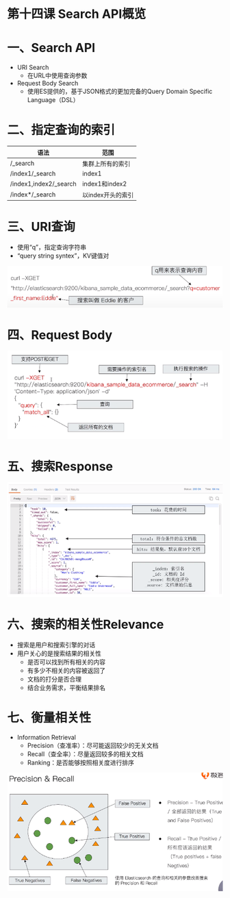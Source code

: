 # 第十四课 Search API概览

# 一、Search API

- URI Search
  - 在URL中使用查询参数
- Request Body Search
  - 使用ES提供的，基于JSON格式的更加完备的Query Domain Specific Language（DSL）

# 二、指定查询的索引

|语法|范围|
|-|-|
|/_search|集群上所有的索引|
|/index1/_search|index1|
|/index1,index2/_search|index1和index2|
|/index*/_search|以index开头的索引|

# 三、URI查询

- 使用“q”，指定查询字符串
- “query string syntex”，KV键值对

![uri_search_1](./imgs/uri_search_1.png)

# 四、Request Body

![request_body_1](./imgs/request_body_1.png)

# 五、搜索Response

![search_response_1](./imgs/search_response_1.png)

# 六、搜索的相关性Relevance

- 搜索是用户和搜索引擎的对话
- 用户关心的是搜索结果的相关性
  - 是否可以找到所有相关的内容
  - 有多少不相关的内容被返回了
  - 文档的打分是否合理
  - 结合业务需求，平衡结果排名

# 七、衡量相关性

- Information Retrieval
  - Precision（查准率）：尽可能返回较少的无关文档
  - Recall（查全率）：尽量返回较多的相关文档
  - Ranking：是否能够按照相关度进行排序

![precision_recall_1](./imgs/precision_recall_1.png)